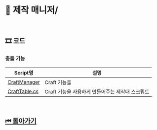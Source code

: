 # 🔎 제작 매니저/




<!--![이미지]()-->

<br>

## 🎞 코드 

### 충돌 기능
| Script명 | 설명 |
|---|---|
|[CraftManager](./CraftManager.cs)| Craft 기능을  |
|[CraftTable.cs](./CraftTable.cs)| Craft 기능을 사용하게 만들어주는 제작대 스크립트|


<br>

## [⏮ 돌아가기](../../)

